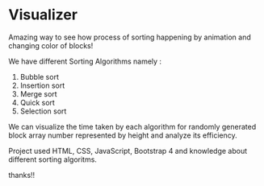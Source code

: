 # Visualizer
Amazing way to see how process of sorting happening by animation and changing color of blocks!

We have different Sorting Algorithms namely :
1. Bubble sort
2. Insertion sort
3. Merge sort
4. Quick sort
5. Selection sort

We can visualize the time taken by each algorithm for randomly generated block array number represented by height and analyze its efficiency.

Project used HTML, CSS, JavaScript, Bootstrap 4 and knowledge about different sorting algoritms.

thanks!!
 